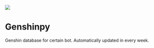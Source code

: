 <img src="https://img.shields.io/badge/Python-3.10-yellow.svg">

# Genshinpy

Genshin database for certain bot.
Automatically updated in every week.